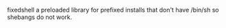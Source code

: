 fixedshell
a preloaded library for prefixed installs that don't have /bin/sh so
shebangs do not work. 
